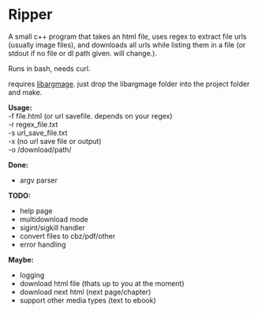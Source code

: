# Ripper
A small c++ program that takes an html file, uses regex to extract file urls (usually image files), and downloads all urls while listing them in a file (or stdout if no file or dl path given. will change.).

Runs in bash, needs curl.

requires [libargmage](https://github.com/bin4rym4ge/libargmage).
just drop the libargmage folder into the project folder and make.

**Usage:**<br />
-f file.html (or url savefile. depends on your regex)<br />
-r regex_file.txt<br />
-s url_save_file.txt<br />
-x (no url save file or output)<br />
-o /download/path/<br />

**Done:**
 - argv parser

**TODO:**
 - help page
 - multidownload mode
 - sigint/sigkill handler
 - convert files to cbz/pdf/other
 - error handling

**Maybe:**
 - logging
 - download html file (thats up to you at the moment)
 - download next html (next page/chapter)
 - support other media types (text to ebook)
